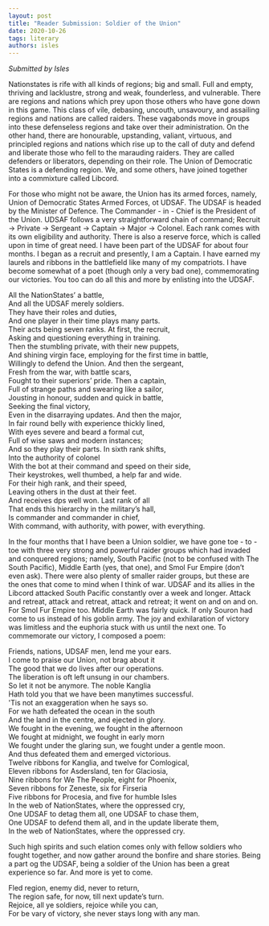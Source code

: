 ```yaml
---
layout: post
title: "Reader Submission: Soldier of the Union"
date: 2020-10-26
tags: literary
authors: isles
---
```

*Submitted by Isles*

Nationstates is rife with all kinds of regions; big and small. Full and empty, thriving and lacklustre, strong and weak, founderless, and vulnerable. There are regions and nations which prey upon those others who have gone down in this game. This class of vile, debasing, uncouth, unsavoury, and assailing regions and nations are called raiders. These vagabonds move in groups into these defenseless regions and take over their administration. On the other hand, there are honourable, upstanding, valiant, virtuous, and principled regions and nations which rise up to the call of duty and defend and liberate those who fell to the marauding raiders. They are called defenders or liberators, depending on their role. The Union of Democratic States is a defending region. We, and some others, have joined together into a commixture called Libcord.  

For those who might not be aware, the Union has its armed forces, namely, Union of Democratic States Armed Forces, ot UDSAF. The UDSAF is headed by the Minister of Defence. The Commander - in - Chief is the President of the Union. UDSAF follows a very straightforward chain of command; Recruit → Private → Sergeant → Captain → Major → Colonel. Each rank comes with its own eligibility and authority. There is also a reserve force, which is called upon in time of great need. I have been part of the UDSAF for about four months. I began as a recruit and presently, I am a Captain. I have earned my laurels and ribbons in the battlefield like many of my compatriots. I have become somewhat of a poet (though only a very bad one), commemorating our victories. You too can do all this and more by enlisting into the UDSAF.  

All the NationStates’ a battle,  
And all the UDSAF merely soldiers.  
They have their roles and duties,  
And one player in their time plays many parts.  
Their acts being seven ranks. At first, the recruit,  
Asking and questioning everything in training.   
Then the stumbling private, with their new puppets,  
And shining virgin face, employing for the first time in battle,  
Willingly to defend the Union. And then the sergeant,  
Fresh from the war, with battle scars,  
Fought to their superiors’ pride. Then a captain,  
Full of strange paths and swearing like a sailor,  
Jousting in honour, sudden and quick in battle,  
Seeking the final victory,  
Even in the disarraying updates. And then the major,  
In fair round belly with experience thickly lined,  
With eyes severe and beard a formal cut,  
Full of wise saws and modern instances;  
And so they play their parts. In sixth rank shifts,  
Into the authority of colonel  
With the bot at their command and speed on their side,  
Their keystrokes, well thumbed, a help far and wide.  
For their high rank, and their speed,  
Leaving others in the dust at their feet.  
And receives dps well won. Last rank of all  
That ends this hierarchy in the military’s hall,  
Is commander and commander in chief,  
With command, with authority, with power, with everything.  


In the four months that I have been a Union soldier, we have gone toe - to - toe with three very strong and powerful raider groups which had invaded and conquered regions; namely, South Pacific (not to be confused with The South Pacific), Middle Earth (yes, that one), and Smol Fur Empire (don’t even ask). There were also plenty of smaller raider groups, but these are the ones that come to mind when I think of war. UDSAF and its allies in the Libcord attacked South Pacific constantly over a week and longer. Attack and retreat, attack and retreat, attack and retreat; it went on and on and on. For Smol Fur Empire too. Middle Earth was fairly quick. If only Souron had come to us instead of his goblin army. The joy and exhilaration of victory was limitless and the euphoria stuck with us until the next one. To commemorate our victory, I composed a poem:  

Friends, nations, UDSAF men, lend me your ears.  
I come to praise our Union, not brag about it  
The good that we do lives after our operations.  
The liberation is oft left unsung in our chambers.  
So let it not be anymore. The noble Kanglia  
Hath told you that we have been manytimes successful.  
'Tis not an exaggeration when he says so.  
For we hath defeated the ocean in the south  
And the land in the centre, and ejected in glory.  
We fought in the evening, we fought in the afternoon  
We fought at midnight, we fought in early morn  
We fought under the glaring sun, we fought under a gentle moon.  
And thus defeated them and emerged victorious.  
Twelve ribbons for Kanglia, and twelve for Comlogical,  
Eleven ribbons for Asdersland, ten for Glaciosia,  
Nine ribbons for We The People, eight for Phoenix,  
Seven ribbons for Zeneste, six for Firseria  
Five ribbons for Procesia, and five for humble Isles  
In the web of NationStates, where the oppressed cry,  
One UDSAF to detag them all, one UDSAF to chase them,  
One UDSAF to defend them all, and in the update liberate them,  
In the web of NationStates, where the oppressed cry.  

Such high spirits and such elation comes only with fellow soldiers who fought together, and now gather around the bonfire and share stories. Being a part og the UDSAF, being a soldier of the Union has been a great experience so far. And more is yet to come.  

Fled region, enemy did, never to return,  
The region safe, for now, till next update’s turn.  
Rejoice, all ye soldiers, rejoice while you can,  
For be vary of victory, she never stays long with any man.  

